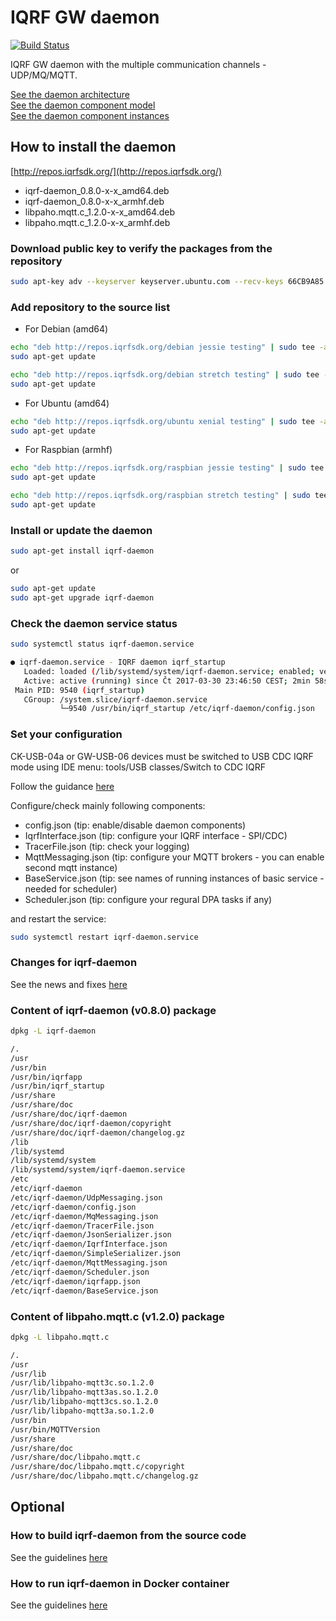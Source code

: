 # IQRF GW daemon

[![Build Status](https://travis-ci.org/iqrfsdk/iqrf-daemon.svg?branch=master)](https://travis-ci.org/iqrfsdk/iqrf-daemon)

IQRF GW daemon with the multiple communication channels - UDP/MQ/MQTT.

<a href="https://github.com/iqrfsdk/iqrf-daemon/blob/master/doc/iqrf-linux-gw.png" target="_blank">See the daemon architecture</a><br/>
<a href="https://github.com/iqrfsdk/iqrf-daemon/blob/master/doc/iqrf-daemon-component-model.png" target="_blank">See the daemon component model</a><br/>
<a href="https://github.com/iqrfsdk/iqrf-daemon/blob/master/doc/iqrf-daemon-component-instances.png" target="_blank">See the daemon component instances</a><br/>

## How to install the daemon

[http://repos.iqrfsdk.org/](http://repos.iqrfsdk.org/)

-   iqrf-daemon_0.8.0-x-x_amd64.deb
-   iqrf-daemon_0.8.0-x-x_armhf.deb
-   libpaho.mqtt.c_1.2.0-x-x_amd64.deb
-   libpaho.mqtt.c_1.2.0-x-x_armhf.deb

### Download public key to verify the packages from the repository

```Bash
sudo apt-key adv --keyserver keyserver.ubuntu.com --recv-keys 66CB9A85
```

### Add repository to the source list

-	For Debian (amd64)

```Bash
echo "deb http://repos.iqrfsdk.org/debian jessie testing" | sudo tee -a /etc/apt/sources.list
sudo apt-get update
```

```Bash
echo "deb http://repos.iqrfsdk.org/debian stretch testing" | sudo tee -a /etc/apt/sources.list
sudo apt-get update
```

-	For Ubuntu (amd64)

```Bash
echo "deb http://repos.iqrfsdk.org/ubuntu xenial testing" | sudo tee -a /etc/apt/sources.list
sudo apt-get update
```

-	For Raspbian (armhf)

```Bash
echo "deb http://repos.iqrfsdk.org/raspbian jessie testing" | sudo tee -a /etc/apt/sources.list
sudo apt-get update
```

```Bash
echo "deb http://repos.iqrfsdk.org/raspbian stretch testing" | sudo tee -a /etc/apt/sources.list
sudo apt-get update
```

### Install or update the daemon

```Bash
sudo apt-get install iqrf-daemon
```
or
```Bash
sudo apt-get update
sudo apt-get upgrade iqrf-daemon
```

### Check the daemon service status

```Bash
sudo systemctl status iqrf-daemon.service

● iqrf-daemon.service - IQRF daemon iqrf_startup
   Loaded: loaded (/lib/systemd/system/iqrf-daemon.service; enabled; vendor preset: enabled)
   Active: active (running) since Čt 2017-03-30 23:46:50 CEST; 2min 58s ago
 Main PID: 9540 (iqrf_startup)
   CGroup: /system.slice/iqrf-daemon.service
           └─9540 /usr/bin/iqrf_startup /etc/iqrf-daemon/config.json
```

### Set your configuration 

CK-USB-04a or GW-USB-06 devices must be switched to USB CDC IQRF mode using IDE
menu: tools/USB classes/Switch to CDC IQRF

Follow the guidance [here](https://github.com/iqrfsdk/iqrf-daemon/wiki/Configuration)

Configure/check mainly following components: 

- config.json 			(tip: enable/disable daemon components)
- IqrfInterface.json    (tip: configure your IQRF interface - SPI/CDC)
- TracerFile.json 		(tip: check your logging)
- MqttMessaging.json    (tip: configure your MQTT brokers - you can enable second mqtt instance)
- BaseService.json      (tip: see names of running instances of basic service - needed for scheduler)
- Scheduler.json        (tip: configure your regural DPA tasks if any)

and restart the service:

```Bash
sudo systemctl restart iqrf-daemon.service
```

### Changes for iqrf-daemon

See the news and fixes [here](NEWS.md)

### Content of iqrf-daemon (v0.8.0) package

```Bash
dpkg -L iqrf-daemon

/.
/usr
/usr/bin
/usr/bin/iqrfapp
/usr/bin/iqrf_startup
/usr/share
/usr/share/doc
/usr/share/doc/iqrf-daemon
/usr/share/doc/iqrf-daemon/copyright
/usr/share/doc/iqrf-daemon/changelog.gz
/lib
/lib/systemd
/lib/systemd/system
/lib/systemd/system/iqrf-daemon.service
/etc
/etc/iqrf-daemon
/etc/iqrf-daemon/UdpMessaging.json
/etc/iqrf-daemon/config.json
/etc/iqrf-daemon/MqMessaging.json
/etc/iqrf-daemon/TracerFile.json
/etc/iqrf-daemon/JsonSerializer.json
/etc/iqrf-daemon/IqrfInterface.json
/etc/iqrf-daemon/SimpleSerializer.json
/etc/iqrf-daemon/MqttMessaging.json
/etc/iqrf-daemon/Scheduler.json
/etc/iqrf-daemon/iqrfapp.json
/etc/iqrf-daemon/BaseService.json
```

### Content of libpaho.mqtt.c (v1.2.0) package

```Bash
dpkg -L libpaho.mqtt.c

/.
/usr
/usr/lib
/usr/lib/libpaho-mqtt3c.so.1.2.0
/usr/lib/libpaho-mqtt3as.so.1.2.0
/usr/lib/libpaho-mqtt3cs.so.1.2.0
/usr/lib/libpaho-mqtt3a.so.1.2.0
/usr/bin
/usr/bin/MQTTVersion
/usr/share
/usr/share/doc
/usr/share/doc/libpaho.mqtt.c
/usr/share/doc/libpaho.mqtt.c/copyright
/usr/share/doc/libpaho.mqtt.c/changelog.gz
```

## Optional

### How to build iqrf-daemon from the source code

See the guidelines [here](BUILD.md)

### How to run iqrf-daemon in Docker container

See the guidelines [here](docker/README.md)
